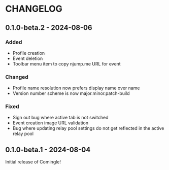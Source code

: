 # CHANGELOG

## 0.1.0-beta.2 - 2024-08-06

### Added 
- Profile creation
- Event deletion
- Toolbar menu item to copy njump.me URL for event

### Changed
- Profile name resolution now prefers display name over name
- Version number scheme is now major.minor.patch-build

### Fixed
- Sign out bug where active tab is not switched
- Event creation image URL validation
- Bug where updating relay pool settings do not get reflected in the active relay pool

## 0.1.0-beta.1 - 2024-08-04

Initial release of Comingle!
